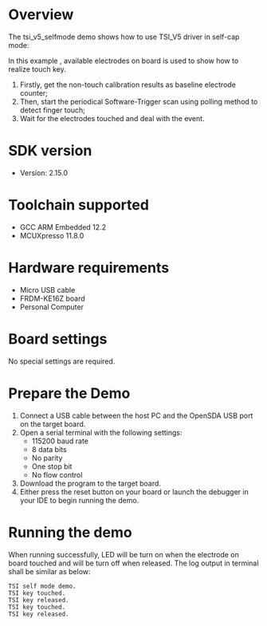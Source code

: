 Overview
========
The tsi_v5_selfmode demo shows how to use TSI_V5 driver in self-cap mode:

In this example , available electrodes on board is used to show how to realize touch key.
1. Firstly, get the non-touch calibration results as baseline electrode counter;
2. Then, start the periodical Software-Trigger scan using polling method to detect finger touch;
3. Wait for the electrodes touched and deal with the event.


SDK version
===========
- Version: 2.15.0

Toolchain supported
===================
- GCC ARM Embedded  12.2
- MCUXpresso  11.8.0

Hardware requirements
=====================
- Micro USB cable
- FRDM-KE16Z board
- Personal Computer

Board settings
==============
No special settings are required.

Prepare the Demo
================
1.  Connect a USB cable between the host PC and the OpenSDA USB port on the target board.
2.  Open a serial terminal with the following settings:
    - 115200 baud rate
    - 8 data bits
    - No parity
    - One stop bit
    - No flow control
3.  Download the program to the target board.
4.  Either press the reset button on your board or launch the debugger in your IDE to begin running the demo.

Running the demo
================
When running successfully, LED will be turn on when the electrode on board touched and will be
turn off when released. The log output in terminal shall be similar as below:
~~~~~~~~~~~~~~~~~~~~~
TSI self mode demo.
TSI key touched.
TSI key released.
TSI key touched.
TSI key released.
~~~~~~~~~~~~~~~~~~~~~
